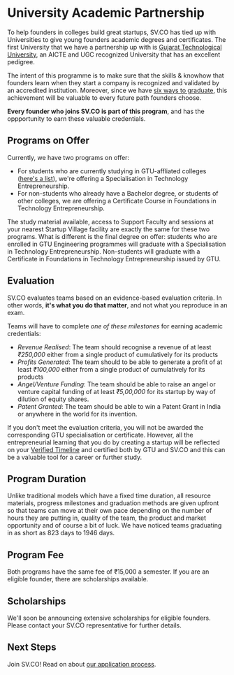 # University Academic Partnership
To help founders in colleges build great startups, SV.CO has tied up with Universities to give young founders academic degrees and certificates. The first University that we have a partnership up with is [Gujarat Technological University](http://www.gtu.ac.in), an AICTE and UGC recognized University that has an excellent pedigree.

The intent of this programme is to make sure that the skills & knowhow that founders learn when they start a company is recognized and validated by an accredited institution. Moreover, since we have [six ways to graduate](0-introduction.md), this achievement will be valuable to every future path founders choose.

**Every founder who joins SV.CO is part of this program**, and has the oppportunity to earn these valuable credentials.

## Programs on Offer
Currently, we have two programs on offer:

* For students who are currently studying in GTU-affliated colleges ([here's a list](http://www.gtu.ac.in/affiliatedInstitute.asp)), we're offering a Specialisation in Technology Entrepreneurship. 
* For non-students who already have a Bachelor degree, or students of other colleges, we are offering a Certificate Course in Foundations in Technology Entrepreneurship.

The study material available, access to Support Faculty and sessions at your nearest Startup Village facility are exactly the same for these two programs. What is different is the final degree on offer: students who are enrolled in GTU Engineering programmes will graduate with a Specialisation in Technology Entrepreneurship. Non-students will graduate with a Certificate in Foundations in Technology Entrepreneurship issued by GTU.

## Evaluation
SV.CO evaluates teams based on an evidence-based evaluation criteria. In other words, **it's what you do that matter**, and not what you reproduce in an exam.

Teams will have to complete *one of these milestones* for earning academic credentials:
 
* *Revenue Realised*: The team should recognise a revenue of at least *₹250,000* either from a single product of cumulatively for its products
* *Profits Generated*: The team should to be able to generate a profit of at least *₹100,000* either from a single product of cumulatively for its products
* *Angel/Venture Funding*: The team should be able to raise an angel or venture capital funding of at least *₹5,00,000* for its startup by way of dilution of equity shares.
* *Patent Granted*: The team should be able to win a Patent Grant in India or anywhere in the world for its invention.

If you don't meet the evaluation criteria, you will not be awarded the corresponding GTU specialisation or certificate. However, all the entrepreneurial learning that you do by creating a startup will be reflected on your [Verified Timeline](3-verified-timelines.md) and certified both by GTU and SV.CO and this can be a valuable tool for a career or further study.

## Program Duration
Unlike traditional models which have a fixed time duration, all resource materials, progress milestones and graduation methods are given upfront so that teams can move at their own pace depending on the number of hours they are putting in, quality of the team, the product and market opportunity and of course a bit of luck. We have noticed teams graduating in as short as 823 days to 1946 days.

## Program Fee
Both programs have the same fee of ₹15,000 a semester. If you are an eligible founder, there are scholarships available.

## Scholarships

We'll soon be announcing extensive scholarships for eligible founders. Please contact your SV.CO representative for further details.

## Next Steps

Join SV.CO! Read on about [our application process](1.1-application.md).

